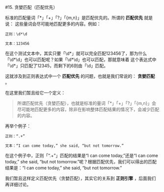 #15. 贪婪匹配（匹配优先）

  标准的匹配量词「*」「+」「?」「{m,n}」是匹配优先的。所谓的 __匹配优先__ 就是说： 这些量词会尽可能地匹配更多的内容。例如：
  
```
正则：\d*\d

文本：123456
```

  在这个测试文本中，其实只要「\d*」就可以完全匹配123456了，那为什么「\d*\d」也可以匹配呢？如果「\d*\d」也可以匹配，那就意味着
这个表达式中「\d*」只匹配了12345，而剩下的6则由「\d」匹配。

  这就涉及到正则表达式中一个 __匹配优先__ 的问题，也就是我们常说的： __贪婪匹配__ 。
  
  在这里我们暂且给它一个定义： 

> 所谓匹配优先（贪婪匹配），也就是标准的量词「*」「+」「?」「{m,n}」会尽可能地匹配更多的内容，除非在影响整体匹配结果的情况下，会减少匹配的内容。


  再举个例子：

```
正则：“.+”

文本：“I can come today,” she said, “but not tomorrow.”
```

  在这个例子中，正则「“.+”」匹配的结果是“I can come today,”还是“I can come today,” she said, “but not tomorrow.”呢？根据匹配优先，我们可以得出的匹配结果是：“I can come today,” she said, “but not tomorrow.”

  我们暂且这样定义匹配优先（贪婪匹配），其实它的关系到 __正则引擎__ ，后面我们再详细讨论。
